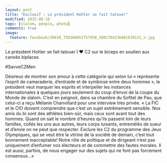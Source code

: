 ```yaml
---
layout: post
title: "Exclusif : Le président Hohler se fait tatouer"
modified: 2015-08-10
tags: [slalom, people, photo]
comments: true
image:
  feature: facebook/20610_750366051757958_5801784236481678121_n.jpg
---
```


Le président Hohler se fait tatouer I ❤ C2 sur le biceps en soutien aux canoës biplaces

‪#‎SavveC2Men‬

Désireux de montrer son amour à cette catégorie qui selon lui « représente l’esprit de camaraderie, d’entraide et de symbiose entre deux hommes », le président veut marquer les esprits et interpeller les instances internationales à quelques jours seulement du coup d’envoi de la coupe du Monde de slalom. C’est en peignoir, dans sa chambre du Sofitel de Pau, que celui-ci a reçu Mélanie Chanvillard pour une interview très privée. « La FIC et le CIO doivent comprendre que c’est un sujet extrêmement sensible. Nos amis du bi sont des athlètes bien-sûr, mais ceux sont avant tout des hommes. Quand on sait le nombre d’heures qu’ils passent loin de leurs familles, collés les uns aux autres, leurs corps luisants, entremêlés de sueur et d’envie on ne peut que respecter. Exclure les C2 du programme des Jeux Olympiques, qui se veut être la vitrine de la société de demain, c’est tout bonnement inacceptable! Notre rôle de politique et de dirigeant n’est pas uniquement d’enfumer nos électeurs et de commettre des fautes morales. Il est aussi, parfois, de nous engager sur des sujets qui ne font pas forcément consensus...»
